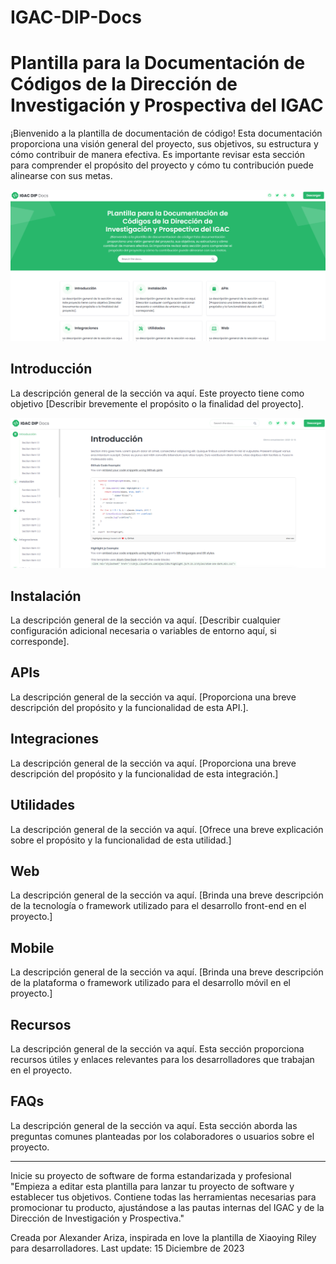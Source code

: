 # IGAC-DIP-Docs

# Plantilla para la Documentación de Códigos de la Dirección de Investigación y Prospectiva del IGAC

¡Bienvenido a la plantilla de documentación de código! Esta documentación proporciona una visión general del proyecto, sus objetivos, su estructura y cómo contribuir de manera efectiva. Es importante revisar esta sección para comprender el propósito del proyecto y cómo tu contribución puede alinearse con sus metas.

![Imagen de ejemplo](img/Captura1.png)

## Introducción
La descripción general de la sección va aquí. Este proyecto tiene como objetivo [Describir brevemente el propósito o la finalidad del proyecto].

![Imagen de ejemplo](img/Captura2.png)

## Instalación
La descripción general de la sección va aquí. [Describir cualquier configuración adicional necesaria o variables de entorno aquí, si corresponde].

## APIs
La descripción general de la sección va aquí. [Proporciona una breve descripción del propósito y la funcionalidad de esta API.].

## Integraciones
La descripción general de la sección va aquí. [Proporciona una breve descripción del propósito y la funcionalidad de esta integración.]

## Utilidades
La descripción general de la sección va aquí. [Ofrece una breve explicación sobre el propósito y la funcionalidad de esta utilidad.]

## Web
La descripción general de la sección va aquí. [Brinda una breve descripción de la tecnología o framework utilizado para el desarrollo front-end en el proyecto.]

## Mobile
La descripción general de la sección va aquí. [Brinda una breve descripción de la plataforma o framework utilizado para el desarrollo móvil en el proyecto.]

## Recursos
La descripción general de la sección va aquí. Esta sección proporciona recursos útiles y enlaces relevantes para los desarrolladores que trabajan en el proyecto.

## FAQs
La descripción general de la sección va aquí. Esta sección aborda las preguntas comunes planteadas por los colaboradores o usuarios sobre el proyecto.

---

Inicie su proyecto de software de forma estandarizada y profesional
"Empieza a editar esta plantilla para lanzar tu proyecto de software y establecer tus objetivos. Contiene todas las herramientas necesarias para promocionar tu producto, ajustándose a las pautas internas del IGAC y de la Dirección de Investigación y Prospectiva."

Creada por Alexander Ariza, inspirada en love la plantilla de Xiaoying Riley para desarrolladores. Last update: 15 Diciembre de 2023
